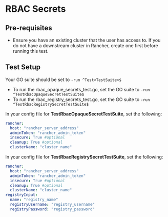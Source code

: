 # RBAC Secrets

## Pre-requisites

- Ensure you have an existing cluster that the user has access to. If you do not have a downstream cluster in Rancher, create one first before running this test.

## Test Setup

Your GO suite should be set to `-run ^Test<TestSuite>$`

- To run the rbac_opaque_secrets_test.go, set the GO suite to `-run ^TestRbacOpaqueSecretTestSuite$`
- To run the rbac_registry_secrets_test.go, set the GO suite to `-run ^TestRbacRegistrySecretTestSuite$`

In your config file for **TestRbacOpaqueSecretTestSuite**, set the following:

```yaml
rancher: 
  host: "rancher_server_address"
  adminToken: "rancher_admin_token"
  insecure: True #optional
  cleanup: True #optional
  clusterName: "cluster_name"
```

In your config file for **TestRbacRegistrySecretTestSuite**, set the following:

```yaml
rancher: 
  host: "rancher_server_address"
  adminToken: "rancher_admin_token"
  insecure: True #optional
  cleanup: True #optional
  clusterName: "cluster_name"
registryInput: 
  name: "registry_name"
  registryUsername: "registry_username" 
  registryPassword: "registry_password"
```
